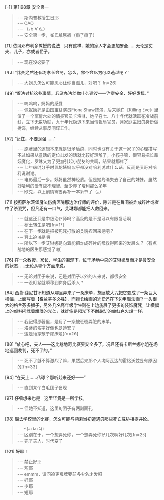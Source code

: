
[-1] 第1198章 安全第一
>--- 斯内普教授生日耶<br>
>--- QAQ<br>
>--- （｡ò ∀ ó｡）<br>
>--- 安全第一步，雀氏纸尿裤（串了串了）<br>

[11] 依照邓布利多教授的说法，只有这样，她的家人才会更加安全……无论是丈夫、儿子，亦或者侄子。
>--- 现在没必要了<br>

[43] “比赛之后还有场家长会啊，怎么，你不会以为可以逃过吧？”
>--- 大姐头怎么可能忍心让你当孤儿，对吧？[fn=26]<br>

[49] “魔法对抗这些事情，我没办法给你什么建议——注意安全，好好发挥。”
>--- 呜呜呜，妈妈的感觉<br>
>--- 佩妮姨妈是由国宝级演员Fiona Shaw饰演，后来她在《Killing Eve》里演了一个军情六处的情报官员卡洛琳，她早在七、八十年代就活跃在冷战前线，立下无数功勋，九十年代隐退下来当情报局官员，用家庭主妇的身份做掩饰，继续从事反间谍工作。<br>

[52] “记住，不要逞强……”
>--- 原著里的逻辑本来就是很矛盾的，同时也没有关于这一家子的心理描写
不过如果从童话的定位出发的话就比较好理解了，小孩子嘛，很容易把长辈妖魔化，罗琳又为了更加引起小朋友的共鸣，结果就那样了<br>
>--- 七年级时分手时佩妮姨妈似乎都没对哈利说过什么话。反而是表哥对哈利说谢谢。<br>
>--- 电影最后一步。姨妈虽然神经质。但是她的确失去了自己的妹妹。虽然对哈利的爱有些不理智。至少养了哈利那么多年<br>
>--- 欧克，以上剧情需要再补一本新书了（。）<br>

[71] 按照萨尔茨堡魔法伤病医院那边治疗师的评价，除非是在瞬间被炸成碎片或者中了杀戮咒，但凡还有一口气，艾琳娜都能把人救回来。
>--- 就这还只是中级治疗师吗？高级的是不是可以有限复活啊<br>
>--- 秽土转生是吧[fn=17]<br>
>--- 在下一步就是把被死咒打散的灵魂捏回来是吧？<br>
>--- 冥土追魂是吧<br>
>--- 所以下一步艾琳娜是向着能把炸成碎片的都救得回来的发展么？（有点战地的医生那感觉了嗷）<br>

[76] 在一众教授、家长、学生的围观下，位于场地中央的艾琳娜反而才是最安全的状态……无论从哪个方面来说。
>--- 无论对团子来说，还是对团子以外的人来说，都很安全<br>
>--- 一没盯紧就瞬移到你身后杀人？<br>

[84] 西莫·斐尼甘不知道从哪里弄来了一条床单，施展放大咒把它变成了一条巨大横幅，上面写着【格兰芬多必胜】，而擅长绘画的迪安还在下边用魔法画了一头很大的格兰芬多狮子，另外几名高年级学生则在上边施展了更多的装饰魔咒，让横幅上的颜料闪烁着耀眼的光芒，就好像是阳光下不断跳动的金红色火炬一样。
>--- 我记得原著里，是用了一条被斑斑弄脏的床单。<br>
>--- 洛蒂的名字好像也是迪安？<br>
>--- 这是谁家孩子尿床啦[fn=26]<br>

[88] “放心吧，夫人——这比魁地奇比赛要安全多了。况且还有卡斯兰娜小姐在场地巡回裁判，死不了的。”
>--- 死不了就不算激烈了嘛，果然后来那个人均阿瓦达的霍格沃兹是有原因的[fn=33]<br>

[94] “在天上……传球？那听起来还好——”
>--- 直到某个白毛团子出现<br>

[97] 仔细想来也是，这里毕竟是一所学校。
>--- 但她不知道，这里的团子有两副面孔<br>

[98] 魔法学校里的比赛，怎么可能与莉莉当初遭遇的那些死亡威胁相提并论。
>--- ٩(๑•̀ω•́๑)۶<br>
>--- 区别在于，一个想弄死你，一个想弄死你好几次啊好几次[fn=26]<br>
>--- 完了夫人，时代变了<br>

[101] 好耶！
>--- 禁止好耶<br>
>--- 短耶<br>
>--- emmm，请问追更牌牌要前多少名才发呀<br>
>--- 好耶<br>
>--- 少耶<br>
>--- 短耶<br>

